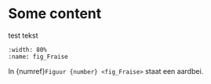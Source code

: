 # Some content

test tekst

```{figure} Fraise.jpg
:width: 80%
:name: fig_Fraise
```

In {numref}`Figuur {number} <fig_Fraise>` staat een aardbei.

